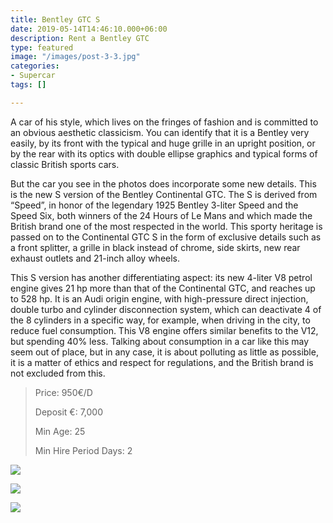 ```yaml
---
title: Bentley GTC S
date: 2019-05-14T14:46:10.000+06:00
description: Rent a Bentley GTC
type: featured
image: "/images/post-3-3.jpg"
categories:
- Supercar
tags: []

---
```

A car of his style, which lives on the fringes of fashion and is committed to an obvious aesthetic classicism. You can identify that it is a Bentley very easily, by its front with the typical and huge grille in an upright position, or by the rear with its optics with double ellipse graphics and typical forms of classic British sports cars.

But the car you see in the photos does incorporate some new details. This is the new S version of the Bentley Continental GTC. The S is derived from “Speed”, in honor of the legendary 1925 Bentley 3-liter Speed ​​and the Speed ​​Six, both winners of the 24 Hours of Le Mans and which made the British brand one of the most respected in the world. This sporty heritage is passed on to the Continental GTC S in the form of exclusive details such as a front splitter, a grille in black instead of chrome, side skirts, new rear exhaust outlets and 21-inch alloy wheels.

This S version has another differentiating aspect: its new 4-liter V8 petrol engine gives 21 hp more than that of the Continental GTC, and reaches up to 528 hp. It is an Audi origin engine, with high-pressure direct injection, double turbo and cylinder disconnection system, which can deactivate 4 of the 8 cylinders in a specific way, for example, when driving in the city, to reduce fuel consumption. This V8 engine offers similar benefits to the V12, but spending 40% less. Talking about consumption in a car like this may seem out of place, but in any case, it is about polluting as little as possible, it is a matter of ethics and respect for regulations, and the British brand is not excluded from this.

> Price: 950€/D
>
> Deposit €: 7,000
>
> Min Age: 25
>
> Min Hire Period Days: 2

![](/images/bentley.jpg)

![](/images/bentley-gtc.jpg)

![](/images/boton.png)